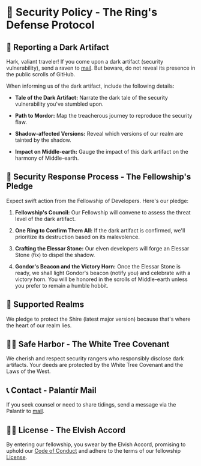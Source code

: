 # 🌋 Security Policy - The Ring's Defense Protocol

## 🚨 Reporting a Dark Artifact

Hark, valiant traveler! If you come upon a dark artifact (security vulnerability), send a raven to [mail](mailto:shaqmwa@outlook.com). But beware, do not reveal its presence in the public scrolls of GitHub.

When informing us of the dark artifact, include the following details:

- **Tale of the Dark Artifact:**
  Narrate the dark tale of the security vulnerability you've stumbled upon.

- **Path to Mordor:**
  Map the treacherous journey to reproduce the security flaw.

- **Shadow-affected Versions:**
  Reveal which versions of our realm are tainted by the shadow.

- **Impact on Middle-earth:**
  Gauge the impact of this dark artifact on the harmony of Middle-earth.

## 💼 Security Response Process - The Fellowship's Pledge

Expect swift action from the Fellowship of Developers. Here's our pledge:

1. **Fellowship's Council:**
   Our Fellowship will convene to assess the threat level of the dark artifact.

2. **One Ring to Confirm Them All:**
   If the dark artifact is confirmed, we'll prioritize its destruction based on its malevolence.

3. **Crafting the Elessar Stone:**
   Our elven developers will forge an Elessar Stone (fix) to dispel the shadow.

4. **Gondor's Beacon and the Victory Horn:**
   Once the Elessar Stone is ready, we shall light Gondor's beacon (notify you) and celebrate with a victory horn. You will be honored in the scrolls of Middle-earth unless you prefer to remain a humble hobbit.

## 🚀 Supported Realms

We pledge to protect the Shire (latest major version) because that's where the heart of our realm lies.

## 🏴‍☠️ Safe Harbor - The White Tree Covenant

We cherish and respect security rangers who responsibly disclose dark artifacts. Your deeds are protected by the White Tree Covenant and the Laws of the West.

## 📞 Contact - Palantír Mail

If you seek counsel or need to share tidings, send a message via the Palantír to [mail](mailto:shaqmwa@outlook.com).

## 🧙‍♂️ License - The Elvish Accord

By entering our fellowship, you swear by the Elvish Accord, promising to uphold our [Code of Conduct](CODE_OF_CONDUCT.md) and adhere to the terms of our fellowship [License](LICENSE.md).

